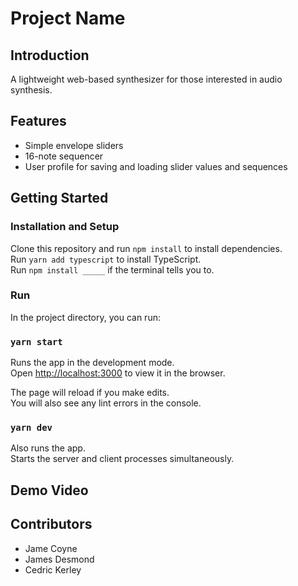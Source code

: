 # Project Name
## Introduction
A lightweight web-based synthesizer for those interested in audio synthesis.
## Features
* Simple envelope sliders
* 16-note sequencer
* User profile for saving and loading slider values and sequences
## Getting Started
### Installation and Setup
Clone this repository and run `npm install` to install dependencies. <br />
Run `yarn add typescript` to install TypeScript. <br />
Run `npm install _____` if the terminal tells you to.

### Run
In the project directory, you can run:

### `yarn start`

Runs the app in the development mode.<br />
Open [http://localhost:3000](http://localhost:3000) to view it in the browser.

The page will reload if you make edits.<br />
You will also see any lint errors in the console.

### `yarn dev`

Also runs the app. <br />
Starts the server and client processes simultaneously.

## Demo Video
## Contributors
* Jame Coyne
* James Desmond
* Cedric Kerley







